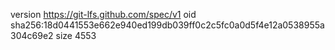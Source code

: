 version https://git-lfs.github.com/spec/v1
oid sha256:18d0441553e662e940ed199db039ff0c2c5fc0a0d5f4e12a0538955a304c69e2
size 4553
